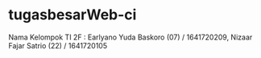 # tugasbesarWeb-ci
Nama Kelompok TI 2F : Earlyano Yuda Baskoro (07) / 1641720209, Nizaar Fajar Satrio (22) / 1641720105
